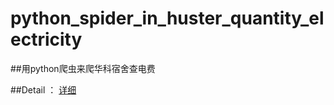 # python_spider_in_huster_quantity_electricity
##用python爬虫来爬华科宿舍查电费

##Detail ：
[详细](http://blog.csdn.net/cxmscb/article/details/50812586)
